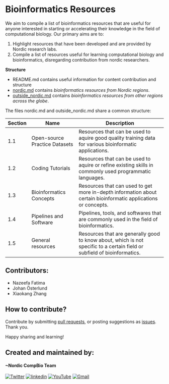 # Bioinformatics Resources

We aim to compile a list of bioinformatics resources that are useful for anyone interested in starting or accelerating their knowledge in the field of computational biology. Our primary aims are to: 
1. Highlight resources that have been developed and are provided by Nordic research labs. 
2. Compile a list of resources useful for learning computational biology and bioinformatics, disregarding contribution from nordic researchers.

**Structure**
- README.md contains useful information for content contribution and structure
- [nordic.md](https://github.com/NordicCompBio/Bioinformatics-Resources/blob/main/nordic.md) contains _bioinformatics resources from Nordic regions_.
- [outside_nordic.md](https://github.com/NordicCompBio/Bioinformatics-Resources/blob/main/outside_nordic.md) contains _bioinformatics resources from other regions across the globe_.

The files nordic.md and outside_nordic.md share a common structure:

|Section|Name|Description|
|-------|-----|----------|
|1.1|Open-source Practice Datasets|Resources that can be used to aquire good quality training data for various bioinformatic applications.|
|1.2|Coding Tutorials|Resources that can be used to aquire or refine existing skills in commonly used programmatic languages.|
|1.3|Bioinformatics Concepts|Resources that can used to get more in-depth information about certain bioinformatic applications or concepts.|
|1.4|Pipelines and Software|Pipelines, tools, and softwares that are commonly used in the field of bioinformatics.|
|1.5|General resources|Resources that are generally good to know about, which is not specific to a certain field or subfield of bioinformatics.|

## Contributors:
- Nazeefa Fatima
- Johan Österlund
- Xiaokang Zhang

## How to contribute? <br>
Contribute by submitting [pull requests](https://github.com/NordicCompBio/Bioinformatics-Resources/pulls), or posting suggestions as [issues](https://github.com/NordicCompBio/Bioinformatics-Resources/issues). Thank you.

Happy sharing and learning!

## Created and maintained by:

#### ~Nordic CompBio Team
<p align="left">
  <a href="https://twitter.com/NordicCompBio"><img src="https://img.icons8.com/color/50/000000/twitter-squared.png" alt="Twitter"/></a>
  <a href="https://www.linkedin.com/company/nordic-compbio/"><img src="https://img.icons8.com/color/50/000000/linkedin.png" alt="linkedin"/></a>
  <a href="https://www.youtube.com/channel/UCy94PIIziV318QL1bF7Z8TA"><img src="https://img.icons8.com/color/50/000000/youtube.png" alt="YouTube"/></a>
  <a href="mailto:nordic.compbio@gmail.com"><img src="https://img.icons8.com/color/50/000000/gmail.png" alt="Gmail"/></a>
</p>
